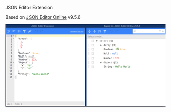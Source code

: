 JSON Editor Extension

Based on  [JSON Editor Online](https://github.com/josdejong/jsoneditor) v9.5.6

![](img/screenshot.png?raw=true)